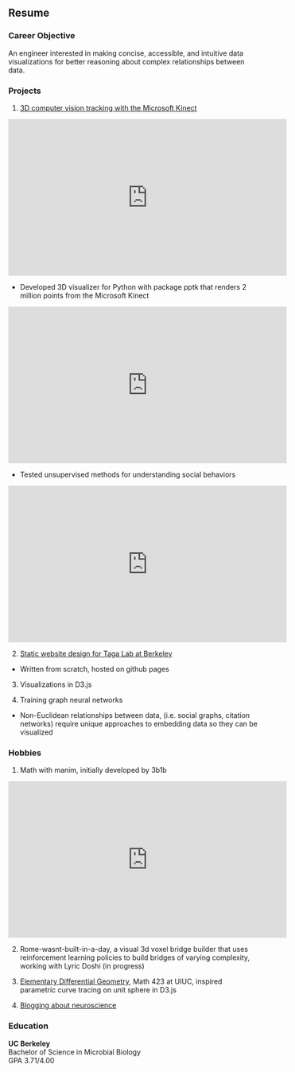 ## Resume

### Career Objective

An engineer interested in making concise, accessible, and intuitive data visualizations for better reasoning about complex relationships between data.

### Projects

1. [3D computer vision tracking with the Microsoft Kinect](https://github.com/Chaconine/Depth-tracking)

<iframe width="560" height="315" src="https://www.youtube.com/embed/dnkyyjuUDek" title="YouTube video player" frameborder="0" allow="accelerometer; autoplay; clipboard-write; encrypted-media; gyroscope; picture-in-picture" allowfullscreen></iframe>

- Developed 3D visualizer for Python with package pptk that renders 2 million points from the Microsoft Kinect

<iframe width="560" height="315" src="https://www.youtube.com/embed/pSL2Q0v8fgA" title="YouTube video player" frameborder="0" allow="accelerometer; autoplay; clipboard-write; encrypted-media; gyroscope; picture-in-picture" allowfullscreen></iframe>

- Tested unsupervised methods for understanding social behaviors

<iframe width="560" height="315" src="https://www.youtube.com/embed/Ib26lk4dvck" title="YouTube video player" frameborder="0" allow="accelerometer; autoplay; clipboard-write; encrypted-media; gyroscope; picture-in-picture" allowfullscreen></iframe>

2. [Static website design for Taga Lab at Berkeley](https://chaconine.github.io/research.html)
- Written from scratch, hosted on github pages

3. Visualizations in D3.js

4. Training graph neural networks 
- Non-Euclidean relationships between data, (i.e. social graphs, citation networks) require unique approaches to embedding data so they can be visualized 

### Hobbies

1. Math with manim, initially developed by 3b1b

<iframe width="560" height="315" src="https://www.youtube.com/embed/QMzvg8Z4-fc" title="YouTube video player" frameborder="0" allow="accelerometer; autoplay; clipboard-write; encrypted-media; gyroscope; picture-in-picture" allowfullscreen></iframe>

2. Rome-wasnt-built-in-a-day, a visual 3d voxel bridge builder that uses reinforcement learning policies to build bridges of varying complexity, working with Lyric Doshi (in progress)

3. [Elementary Differential Geometry](https://netmath.illinois.edu/college/math-423), Math 423 at UIUC, inspired parametric curve tracing on unit sphere in D3.js

4. [Blogging about neuroscience](https://sonichedgehogs.com/)

### Education
**UC Berkeley**<br/>
Bachelor of Science in Microbial Biology<br/>
GPA 3.71/4.00<br/>


